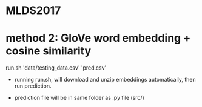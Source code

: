 # MLDS2017
# method 2: GloVe word embedding + cosine similarity

run.sh 'data/testing_data.csv' 'pred.csv'

- running run.sh, will download and unzip embeddings automatically, then run prediction.

- prediction file will be in same folder as .py file (src/)